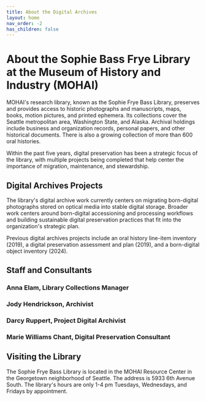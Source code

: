 ```yaml
---
title: About the Digital Archives
layout: home
nav_order: -2
has_children: false
---
```

# About the Sophie Bass Frye Library at the Museum of History and Industry (MOHAI)

MOHAI's research library, known as the Sophie Frye Bass Library, preserves and provides access to historic photographs and manuscripts, maps, books, motion pictures, and printed ephemera. Its collections cover the Seattle metropolitan area, Washington State, and Alaska. Archival holdings include business and organization records, personal papers, and other historical documents. There is also a growing collection of more than 600 oral histories.

Within the past five years, digital preservation has been a strategic focus of the library, with multiple projects being completed that help center the importance of migration, maintenance, and stewardship.

## Digital Archives Projects
The library's digital archive work currently centers on migrating born-digital photographs stored on optical media into stable digital storage. Broader work centers around born-digital accessioning and processing workflows and building sustainable digital preservation practices that fit into the organization's strategic plan. 

Previous digital archives projects include an oral history line-item inventory (2019), a digital preservation assessment and plan (2019), and a born-digital object inventory (2024). 

## Staff and Consultants
### Anna Elam, Library Collections Manager
### Jody Hendrickson, Archivist
### Darcy Ruppert, Project Digital Archivist
### Marie Williams Chant, Digital Preservation Consultant

## Visiting the Library
The Sophie Frye Bass Library is located in the MOHAI Resource Center in the Georgetown neighborhood of Seattle. The address is 5933 6th Avenue South. The library's hours are only 1-4 pm Tuesdays, Wednesdays, and Fridays by appointment. 

